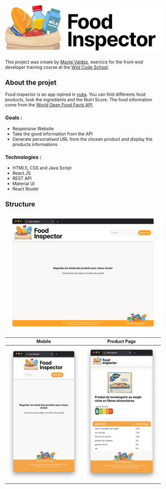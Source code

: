 # ![Food Inspector logo](https://raw.githubusercontent.com/mayte-valdez/FoodInspector/master/src/images/logoFoodInspector.svg)

This project was create by [Mayte Valdez](https://github.com/mayte-valdez), exercice for the front-end developer training course at the [Wild Code School](https://www.wildcodeschool.com/fr-FR).

## About the projet
Food inspector is an app inpired in [yuka](https://yuka.io/). 
You can find differents food products, look the ingredients and the Nutri Score. The food information come from the [World Open Food Facts API](https://world.openfoodfacts.org).

### Goals :
- Responsive Website
- Take the good information from the API
- Generate personalised URL from the chosen product and display the products informations


### Technologies :
- HTML5, CSS and Java Script
- React.JS
- REST API
- Material UI
- React Router 

## Structure

<img src="https://raw.githubusercontent.com/mayte-valdez/FoodInspector/master/public/FoodInspector1.gif">

| Mobile | Product Page | 
| --- | --- |
| <img src="https://raw.githubusercontent.com/mayte-valdez/FoodInspector/master/public/mobilFI0.png">  |  <img src="https://raw.githubusercontent.com/mayte-valdez/FoodInspector/master/public/mobilFI1.png">  | 

